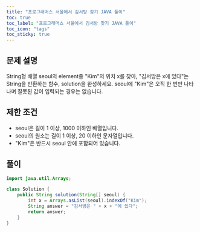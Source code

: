 ```yaml
---
title: "프로그래머스 서울에서 김서방 찾기 JAVA 풀이"
toc: true
toc_label: "프로그래머스 서울에서 김서방 찾기 JAVA 풀이"
toc_icon: "tags"
toc_sticky: true
---
```

## 문제 설명
String형 배열 seoul의 element중 "Kim"의 위치 x를 찾아, "김서방은 x에 있다"는 String을 반환하는 함수, solution을 완성하세요. seoul에 "Kim"은 오직 한 번만 나타나며 잘못된 값이 입력되는 경우는 없습니다.

## 제한 조건
- seoul은 길이 1 이상, 1000 이하인 배열입니다.
- seoul의 원소는 길이 1 이상, 20 이하인 문자열입니다.
- "Kim"은 반드시 seoul 안에 포함되어 있습니다.

## 풀이
```java
import java.util.Arrays;

class Solution {
    public String solution(String[] seoul) {
        int x = Arrays.asList(seoul).indexOf("Kim");
        String answer = "김서방은 " + x + "에 있다";
        return answer;
    }
}
```
